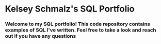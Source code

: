 # Kelsey Schmalz's SQL Portfolio 
### Welcome to my SQL portfolio! This code repository contains examples of SQL I've written. Feel free to take a look and reach out if you have any questions
